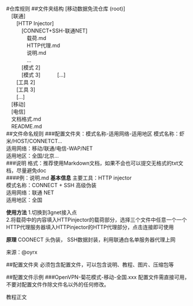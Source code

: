 #仓库规则
##文件夹结构
[移动数据免流仓库 (root)]  
　[联通]  
　　[HTTP Injector]  
　　　[CONNECT+SSH-联通NET]  
　　　　载荷.md  
　　　　HTTP代理.md  
　　　　说明.md  
　　　　...  
　　　[模式 2]  
　　　[模式 3] 
　　　[...]  
　　[工具 2]  
　　[工具 3]  
　　[...]  
　[移动]  
　[电信]  
　文档格式.md  
　README.md  
##文件命名规则
###配置文件夹：模式名称-适用网络-适用地区
模式名称：虾米/HOST/CONNETCT...  
适用网络：移动/联通/电信-WAP/NET  
适用地区：全国/北京...  
###说明
格式：推荐使用Markdown文档，如果不会也可以提交无格式的txt文档，尽量避免doc  
####例：说明.md
<b>基本信息</b>
主要工具：HTTP injector  
模式名称：CONNECT + SSH 高级伪装  
适用网络：联通 NET  
适用地区：全国  
  
<b>使用方法</b>
1.切换到3gnet接入点  
2.将载荷中的内容填入HTTPinjector的载荷部分，选择三个文件中任意一个一个HTTP代理服务器填入HTTPinjector的HTTP代理部分，点击连接即可使用  

<b>原理</b>
COONECT 头伪装， SSH数据封装，利用联通白名单服务器代理上网  

来源：@oyrx  

##配置文件夹
必须包含配置文件，可以包含说明、教程、图片、压缩包等

##配置文件示例
###OpenVPN-菊花模式-移动-全国.xxx
配置文件需直接可用，不要对配置文件作除文件名以外的任何修改。

教程正文  